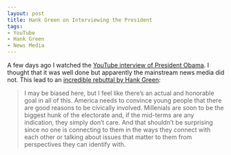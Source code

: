 ```yaml
---
layout: post
title: Hank Green on Interviewing the President
tags: 
- YouTube
- Hank Green
- News Media
---
```

A few days ago I watched the [YouTube interview of President Obama](https://www.youtube.com/watch?v=GbR6iQ62v9k). I thought that it was well done but apparently the mainstream news media did not. This lead to an [incredible rebuttal by Hank Green](https://medium.com/@hankgreen/holy-shit-i-interviewed-the-president-fa3e8fb44d16):

>I may be biased here, but I feel like there’s an actual and honorable goal in all of this. America needs to convince young people that there are good reasons to be civically involved. Millenials are soon to be the biggest hunk of the electorate and, if the mid-terms are any indication, they simply don’t care. And that shouldn’t be surprising since no one is connecting to them in the ways they connect with each other or talking about issues that matter to them from perspectives they can identify with.
